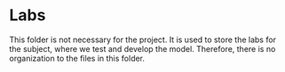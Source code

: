 # Labs
This folder is not necessary for the project.
It is used to store the labs for the subject, where we test and develop the model.
Therefore, there is no organization to the files in this folder.
